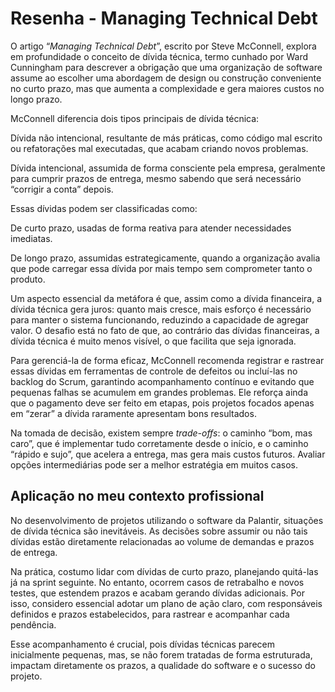 # Resenha - Managing Technical Debt

O artigo “_Managing Technical Debt_”, escrito por Steve McConnell, explora em profundidade o conceito de dívida técnica, termo cunhado por Ward Cunningham para descrever a obrigação que uma organização de software assume ao escolher uma abordagem de design ou construção conveniente no curto prazo, mas que aumenta a complexidade e gera maiores custos no longo prazo.

McConnell diferencia dois tipos principais de dívida técnica:

Dívida não intencional, resultante de más práticas, como código mal escrito ou refatorações mal executadas, que acabam criando novos problemas.

Dívida intencional, assumida de forma consciente pela empresa, geralmente para cumprir prazos de entrega, mesmo sabendo que será necessário “corrigir a conta” depois.

Essas dívidas podem ser classificadas como:

De curto prazo, usadas de forma reativa para atender necessidades imediatas.

De longo prazo, assumidas estrategicamente, quando a organização avalia que pode carregar essa dívida por mais tempo sem comprometer tanto o produto.

Um aspecto essencial da metáfora é que, assim como a dívida financeira, a dívida técnica gera juros: quanto mais cresce, mais esforço é necessário para manter o sistema funcionando, reduzindo a capacidade de agregar valor. O desafio está no fato de que, ao contrário das dívidas financeiras, a dívida técnica é muito menos visível, o que facilita que seja ignorada.

Para gerenciá-la de forma eficaz, McConnell recomenda registrar e rastrear essas dívidas em ferramentas de controle de defeitos ou incluí-las no backlog do Scrum, garantindo acompanhamento contínuo e evitando que pequenas falhas se acumulem em grandes problemas. Ele reforça ainda que o pagamento deve ser feito em etapas, pois projetos focados apenas em “zerar” a dívida raramente apresentam bons resultados.

Na tomada de decisão, existem sempre _trade-offs_: o caminho “bom, mas caro”, que é implementar tudo corretamente desde o início, e o caminho “rápido e sujo”, que acelera a entrega, mas gera mais custos futuros. Avaliar opções intermediárias pode ser a melhor estratégia em muitos casos.

## Aplicação no meu contexto profissional

No desenvolvimento de projetos utilizando o software da Palantir, situações de dívida técnica são inevitáveis. As decisões sobre assumir ou não tais dívidas estão diretamente relacionadas ao volume de demandas e prazos de entrega.

Na prática, costumo lidar com dívidas de curto prazo, planejando quitá-las já na sprint seguinte. No entanto, ocorrem casos de retrabalho e novos testes, que estendem prazos e acabam gerando dívidas adicionais. Por isso, considero essencial adotar um plano de ação claro, com responsáveis definidos e prazos estabelecidos, para rastrear e acompanhar cada pendência.

Esse acompanhamento é crucial, pois dívidas técnicas parecem inicialmente pequenas, mas, se não forem tratadas de forma estruturada, impactam diretamente os prazos, a qualidade do software e o sucesso do projeto.

